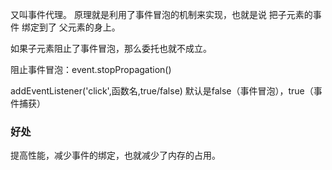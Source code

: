又叫事件代理。
原理就是利用了事件冒泡的机制来实现，也就是说 把子元素的事件 绑定到了 父元素的身上。

如果子元素阻止了事件冒泡，那么委托也就不成立。

阻止事件冒泡：event.stopPropagation()

addEventListener('click',函数名,true/false)
默认是false（事件冒泡），true（事件捕获）

### 好处
提高性能，减少事件的绑定，也就减少了内存的占用。
